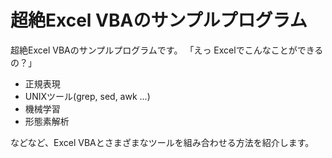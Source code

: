 # 超絶Excel VBAのサンプルプログラム

超絶Excel VBAのサンプルプログラムです。
「えっ Excelでこんなことができるの？」

 - 正規表現
 - UNIXツール(grep, sed, awk ...)
 - 機械学習
 - 形態素解析
 
などなど、Excel VBAとさまざまなツールを組み合わせる方法を紹介します。

